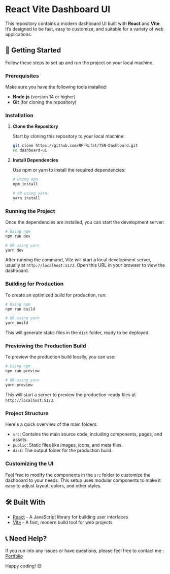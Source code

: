 # React Vite Dashboard UI

This repository contains a modern dashboard UI built with **React** and **Vite**. It’s designed to be fast, easy to customize, and suitable for a variety of web applications.

## 🚀 Getting Started

Follow these steps to set up and run the project on your local machine.

### Prerequisites

Make sure you have the following tools installed:

- **Node.js** (version 14 or higher)
- **Git** (for cloning the repository)

### Installation

1. **Clone the Repository**

   Start by cloning this repository to your local machine:

   ```bash
   git clone https://github.com/RF-Rifat/TSN-Dashboard.git
   cd dashboard-ui
   ```


2. **Install Dependencies**

   Use npm or yarn to install the required dependencies:

   ```bash
   # Using npm
   npm install

   # OR using yarn
   yarn install
   ```

### Running the Project

Once the dependencies are installed, you can start the development server:

```bash
# Using npm
npm run dev

# OR using yarn
yarn dev
```

After running the command, Vite will start a local development server, usually at `http://localhost:5173`. Open this URL in your browser to view the dashboard.

### Building for Production

To create an optimized build for production, run:

```bash
# Using npm
npm run build

# OR using yarn
yarn build
```

This will generate static files in the `dist` folder, ready to be deployed.

### Previewing the Production Build

To preview the production build locally, you can use:

```bash
# Using npm
npm run preview

# OR using yarn
yarn preview
```

This will start a server to preview the production-ready files at `http://localhost:5173`.

### Project Structure

Here's a quick overview of the main folders:

- `src`: Contains the main source code, including components, pages, and assets.
- `public`: Static files like images, icons, and meta files.
- `dist`: The output folder for the production build.

### Customizing the UI

Feel free to modify the components in the `src` folder to customize the dashboard to your needs. This setup uses modular components to make it easy to adjust layout, colors, and other styles.

## 🛠️ Built With

- [React](https://reactjs.org/) - A JavaScript library for building user interfaces
- [Vite](https://vitejs.dev/) - A fast, modern build tool for web projects

## 📞 Need Help?

If you run into any issues or have questions, please feel free to contact me : [Portfolio](https://rifadul-islam.vercel.app/)


Happy coding! 😊
